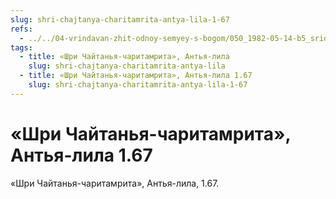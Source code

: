 ```yaml
---
slug: shri-chajtanya-charitamrita-antya-lila-1-67
refs:
  - ../../04-vrindavan-zhit-odnoy-semyey-s-bogom/050_1982-05-14-b5_sridharmj_kogda_krishna_pokidaet_vrindavan_on_ostaetsja_tam_v_skrytoj_forme.md
tags:
  - title: «Шри Чайтанья-чаритамрита», Антья-лила
    slug: shri-chajtanya-charitamrita-antya-lila
  - title: «Шри Чайтанья-чаритамрита», Антья-лила 1.67
    slug: shri-chajtanya-charitamrita-antya-lila-1-67
---
```


# «Шри Чайтанья-чаритамрита», Антья-лила 1.67

«Шри Чайтанья-чаритамрита», Антья-лила, 1.67.


